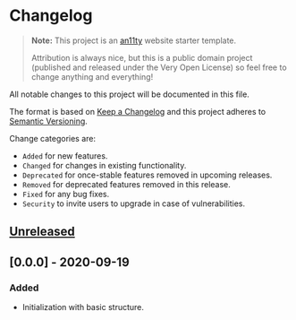 # Changelog

> **Note:** This project is an [an11ty](https://github.com/an11ty/an11ty)
> website starter template.
>
> Attribution is always nice, but this is a public domain project (published
> and released under the Very Open License) so feel free to change anything
> and everything!

All notable changes to this project will be documented in this file.

The format is based on [Keep a Changelog](http://keepachangelog.com/en/1.0.0/)
and this project adheres to [Semantic Versioning](http://semver.org/spec/v2.0.0.html).

Change categories are:

* `Added` for new features.
* `Changed` for changes in existing functionality.
* `Deprecated` for once-stable features removed in upcoming releases.
* `Removed` for deprecated features removed in this release.
* `Fixed` for any bug fixes.
* `Security` to invite users to upgrade in case of vulnerabilities.

## [Unreleased]

## [0.0.0] - 2020-09-19
### Added
- Initialization with basic structure.

[Unreleased]: https://github.com/an11ty/starter/compare/v0.0.1...HEAD
[0.0.1]: https://github.com/an11ty/starter/compare/v0.0.0...v0.0.1
